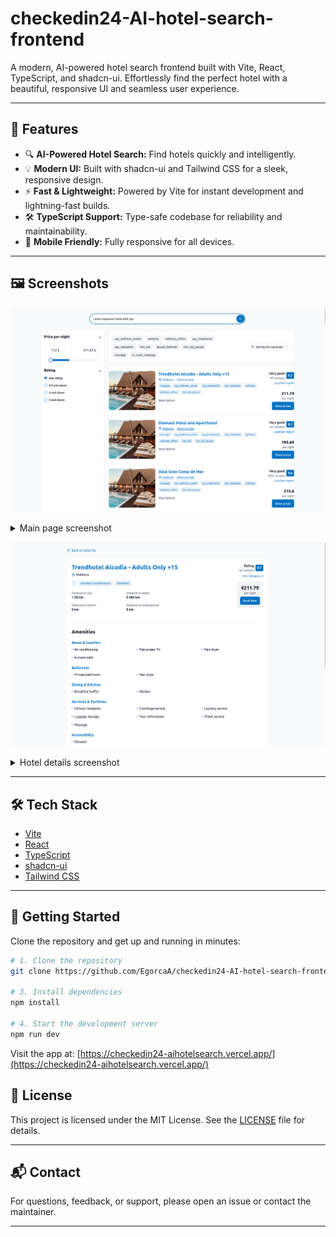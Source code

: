 # checkedin24-AI-hotel-search-frontend

A modern, AI-powered hotel search frontend built with Vite, React, TypeScript, and shadcn-ui. Effortlessly find the perfect hotel with a beautiful, responsive UI and seamless user experience.

---

## 🚀 Features

- 🔍 **AI-Powered Hotel Search:** Find hotels quickly and intelligently.
- 💡 **Modern UI:** Built with shadcn-ui and Tailwind CSS for a sleek, responsive design.
- ⚡ **Fast & Lightweight:** Powered by Vite for instant development and lightning-fast builds.
- 🛠️ **TypeScript Support:** Type-safe codebase for reliability and maintainability.
- 📱 **Mobile Friendly:** Fully responsive for all devices.

---

## 🖼️ Screenshots

![mainpage](public/mainpage.png)

<details>
<summary>Main page screenshot</summary>
<img src="public/mainpage.png" alt="Main page">
</details>

![mainpage](public/hoteldetails.png)

<details>
<summary>Hotel details screenshot</summary>
<img src="public/hoteldetails.png" alt="Details page">
</details>

---

## 🛠️ Tech Stack

- [Vite](https://vitejs.dev/)
- [React](https://react.dev/)
- [TypeScript](https://www.typescriptlang.org/)
- [shadcn-ui](https://ui.shadcn.com/)
- [Tailwind CSS](https://tailwindcss.com/)

---

## 🚦 Getting Started

Clone the repository and get up and running in minutes:

```sh
# 1. Clone the repository
git clone https://github.com/EgorcaA/checkedin24-AI-hotel-search-frontend.git

# 3. Install dependencies
npm install

# 4. Start the development server
npm run dev
```

Visit the app at: [https://checkedin24-aihotelsearch.vercel.app/](https://checkedin24-aihotelsearch.vercel.app/)

## 📄 License

This project is licensed under the MIT License. See the [LICENSE](LICENSE) file for details.

---

## 📬 Contact

For questions, feedback, or support, please open an issue or contact the maintainer.

---
